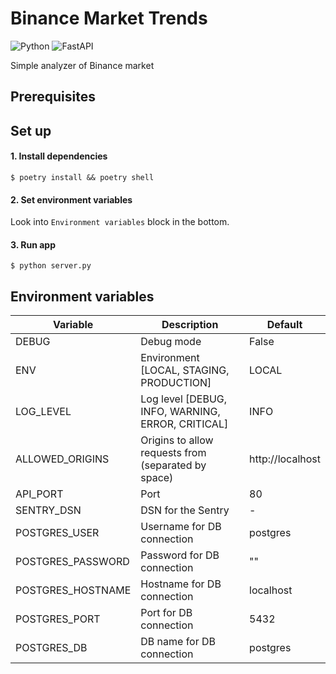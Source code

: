 # Binance Market Trends #

![Python](https://img.shields.io/badge/python-v3.9-blue)
![FastAPI](https://img.shields.io/badge/FastAPI-blue)

Simple analyzer of Binance market

## Prerequisites


## Set up
#### 1. Install dependencies

    $ poetry install && poetry shell

#### 2. Set environment variables

Look into `Environment variables` block in the bottom. 

#### 3. Run app

    $ python server.py

## Environment variables
| Variable                   | Description                                          | Default          |
|----------------------------|------------------------------------------------------|------------------|
| DEBUG                      | Debug mode                                           | False            |
| ENV                        | Environment [LOCAL, STAGING, PRODUCTION]             | LOCAL            |
| LOG_LEVEL                  | Log level [DEBUG, INFO, WARNING, ERROR, CRITICAL]    | INFO             |
| ALLOWED_ORIGINS            | Origins to allow requests from  (separated by space) | http://localhost |
| API_PORT                   | Port                                                 | 80               |
| SENTRY_DSN                 | DSN for the Sentry                                   | -                |
| POSTGRES_USER              | Username for DB connection                           | postgres         |
| POSTGRES_PASSWORD          | Password for DB connection                           | ""               |
| POSTGRES_HOSTNAME          | Hostname for DB connection                           | localhost        |
| POSTGRES_PORT              | Port for DB connection                               | 5432             |
| POSTGRES_DB                | DB name for DB connection                            | postgres         |
